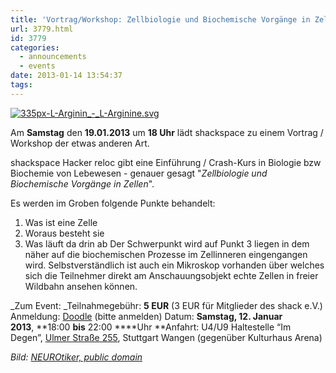 ```yaml
---
title: 'Vortrag/Workshop: Zellbiologie und Biochemische Vorgänge in Zellen'
url: 3779.html
id: 3779
categories:
  - announcements
  - events
date: 2013-01-14 13:54:37
tags:
---
```


[![335px-L-Arginin_-_L-Arginine.svg](https://blog.shackspace.de/wp-content/uploads/2013/01/335px-L-Arginin_-_L-Arginine.svg_-300x108.png)](http://de.wikipedia.org/w/index.php?title=Datei:L-Arginin_-_L-Arginine.svg&amp;filetimestamp=20070629144449 "Datei:L-Arginin_-_L-Arginine.svg&amp;filetimestamp=20070629144449")

Am **Samstag** den **19.01.2013** um **18 Uhr** lädt shackspace zu einem Vortrag / Workshop der etwas anderen Art.

shackspace Hacker reloc gibt eine Einführung / Crash-Kurs in Biologie bzw Biochemie von Lebewesen - genauer gesagt "_Zellbiologie und Biochemische Vorgänge in Zellen_".

Es werden im Groben folgende Punkte behandelt:

1.  Was ist eine Zelle
2.  Woraus besteht sie
3.  Was läuft da drin ab
Der Schwerpunkt wird auf Punkt 3 liegen in dem näher auf die biochemischen Prozesse im Zellinneren eingengangen wird.
Selbstverständlich ist auch ein Mikroskop vorhanden über welches sich die Teilnehmer direkt am Anschauungsobjekt echte Zellen in freier Wildbahn ansehen können.

_Zum Event:
_Teilnahmegebühr: **5 EUR** (3 EUR für Mitglieder des shack e.V.)
Anmeldung: [Doodle](http://doodle.com/vimyutn3vf4drqmq) (bitte anmelden)
Datum: **Samstag, 12\. Januar 2013**, **18:00 **bis** 22:00 ****Uhr
**Anfahrt: U4/U9 Haltestelle “Im Degen”, [Ulmer Straße 255](https://blog.shackspace.de/?page_id=713), Stuttgart Wangen (gegenüber Kulturhaus Arena)

_Bild: [NEUROtiker, public domain](http://de.wikipedia.org/w/index.php?title=Datei:L-Arginin_-_L-Arginine.svg&amp;filetimestamp=20070629144449 "Datei:L-Arginin_-_L-Arginine.svg&amp;filetimestamp=20070629144449")_
